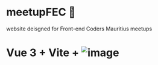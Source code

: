# meetupFEC 📝

website deisgned for Front-end Coders Mauritius meetups

# Vue 3 + Vite + ![image](https://user-images.githubusercontent.com/45752743/149185562-88cb1ff8-878f-4e47-b051-2c71a3b5c474.png)


